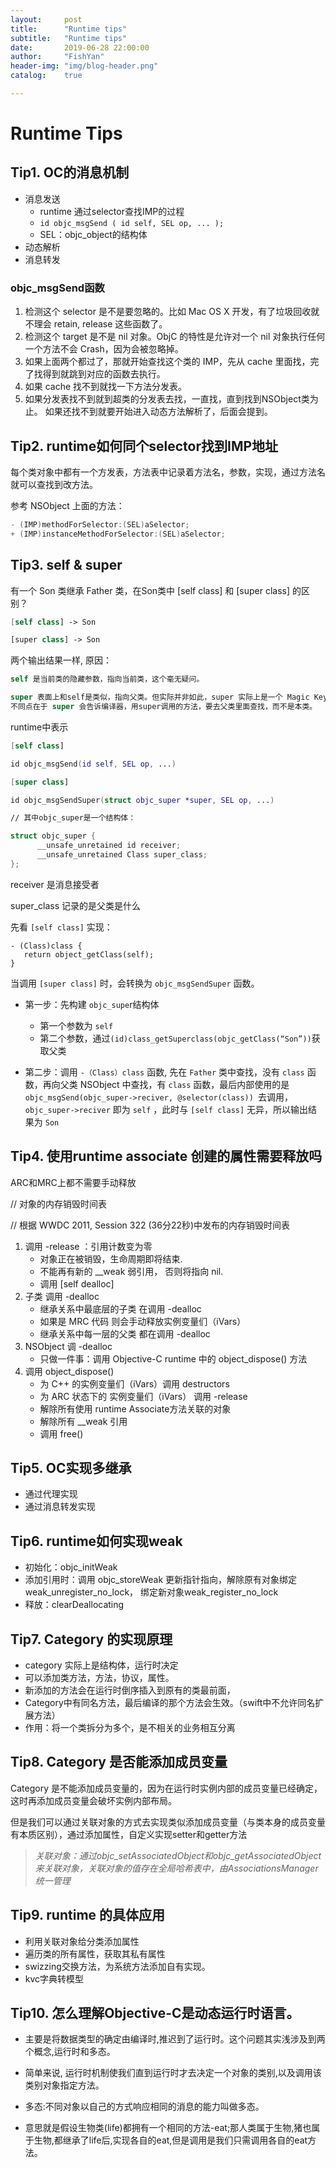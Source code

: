 ```yaml
---
layout:     post
title:      "Runtime tips"
subtitle:   "Runtime tips"
date:       2019-06-28 22:00:00
author:     "FishYan"
header-img: "img/blog-header.png" 
catalog:    true

---
```


# Runtime Tips

## Tip1. OC的消息机制
- 消息发送
   - runtime 通过selector查找IMP的过程
   - `id objc_msgSend ( id self, SEL op, ... );`
   - SEL：objc_object的结构体
- 动态解析
- 消息转发

### objc_msgSend函数
1. 检测这个 selector 是不是要忽略的。比如 Mac OS X 开发，有了垃圾回收就不理会 retain, release 这些函数了。
2. 检测这个 target 是不是 nil 对象。ObjC 的特性是允许对一个 nil 对象执行任何一个方法不会 Crash，因为会被忽略掉。
3. 如果上面两个都过了，那就开始查找这个类的 IMP，先从 cache 里面找，完了找得到就跳到对应的函数去执行。
4. 如果 cache 找不到就找一下方法分发表。
5. 如果分发表找不到就到超类的分发表去找，一直找，直到找到NSObject类为止。
如果还找不到就要开始进入动态方法解析了，后面会提到。

## Tip2. runtime如何同个selector找到IMP地址

每个类对象中都有一个方发表，方法表中记录着方法名，参数，实现，通过方法名就可以查找到改方法。

参考 NSObject 上面的方法：
```swift
- (IMP)methodForSelector:(SEL)aSelector;
+ (IMP)instanceMethodForSelector:(SEL)aSelector;
```

## Tip3. self & super
有一个 Son 类继承 Father 类，在Son类中 [self class] 和 [super class] 的区别？
```swift
[self class] -> Son

[super class] -> Son
```
两个输出结果一样, 原因：
```swift
self 是当前类的隐藏参数，指向当前类，这个毫无疑问。

super 表面上和self是类似，指向父类。但实际并非如此，super 实际上是一个 Magic Keyword，它本身是一个编译标示符，和 self 是指向同一个消息接收者，
不同点在于 super 会告诉编译器，用super调用的方法，要去父类里面查找，而不是本类。
```
runtime中表示
```swift
[self class]

id objc_msgSend(id self, SEL op, ...)
```
```swift
[super class]

id objc_msgSendSuper(struct objc_super *super, SEL op, ...)

// 其中objc_super是一个结构体：

struct objc_super {
      __unsafe_unretained id receiver;
      __unsafe_unretained Class super_class;
};
```
receiver 是消息接受者

super_class 记录的是父类是什么

先看 `[self class]` 实现：
```
- (Class)class {
   return object_getClass(self);
}
```
当调用 `[super class]` 时，会转换为 `objc_msgSendSuper` 函数。

- 第一步：先构建 `objc_supe`r结构体

  - 第一个参数为 `self `
  - 第二个参数，通过```(id)class_getSuperclass(objc_getClass(“Son”))```获取父类
- 第二步：调用 `-（Class）class` 函数, 先在 `Father` 类中查找，没有 `class` 函数，再向父类 NSObject 中查找，有 `class` 函数，最后内部使用的是 ` objc_msgSend(objc_super->reciver, @selector(class))  `去调用，`objc_super->reciver` 即为 `self` ，此时与 `[self class]` 无异，所以输出结果为 `Son`


## Tip4. 使用runtime associate 创建的属性需要释放吗
ARC和MRC上都不需要手动释放

// 对象的内存销毁时间表

// 根据 WWDC 2011, Session 322 (36分22秒)中发布的内存销毁时间表 

 1. 调用 -release ：引用计数变为零
     * 对象正在被销毁，生命周期即将结束.
     * 不能再有新的 __weak 弱引用， 否则将指向 nil.
     * 调用 [self dealloc] 
 2. 子类 调用 -dealloc
     * 继承关系中最底层的子类 在调用 -dealloc
     * 如果是 MRC 代码 则会手动释放实例变量们（iVars）
     * 继承关系中每一层的父类 都在调用 -dealloc
 3. NSObject 调 -dealloc
     * 只做一件事：调用 Objective-C runtime 中的 object_dispose() 方法
 4. 调用 object_dispose()
     * 为 C++ 的实例变量们（iVars）调用 destructors 
     * 为 ARC 状态下的 实例变量们（iVars） 调用 -release 
     * 解除所有使用 runtime Associate方法关联的对象
     * 解除所有 __weak 引用
     * 调用 free()

## Tip5. OC实现多继承
- 通过代理实现
- 通过消息转发实现
  
## Tip6. runtime如何实现weak
- 初始化：objc_initWeak
- 添加引用时：调用 objc_storeWeak 更新指针指向，解除原有对象绑定 weak_unregister_no_lock， 绑定新对象weak_register_no_lock
- 释放：clearDeallocating
  
## Tip7. Category 的实现原理
- category 实际上是结构体，运行时决定
- 可以添加类方法，方法，协议，属性。
- 新添加的方法会在运行时倒序插入到原有的类最前面，
- Category中有同名方法，最后编译的那个方法会生效。（swift中不允许同名扩展方法）
- 作用：将一个类拆分为多个，是不相关的业务相互分离

## Tip8. Category 是否能添加成员变量
Category 是不能添加成员变量的，因为在运行时实例内部的成员变量已经确定，这时再添加成员变量会破坏实例内部布局。

但是我们可以通过关联对象的方式去实现类似添加成员变量（与类本身的成员变量有本质区别），通过添加属性，自定义实现setter和getter方法
> *关联对象：通过objc_setAssociatedObject和objc_getAssociatedObject来关联对象，关联对象的值存在全局哈希表中，由AssociationsManager统一管理*

## Tip9. runtime 的具体应用
- 利用关联对象给分类添加属性
- 遍历类的所有属性，获取其私有属性
- swizzing交换方法，为系统方法添加自有实现。
- kvc字典转模型
  
## Tip10. 怎么理解Objective-C是动态运行时语言。
- 主要是将数据类型的确定由编译时,推迟到了运行时。这个问题其实浅涉及到两个概念,运行时和多态。

- 简单来说, 运行时机制使我们直到运行时才去决定一个对象的类别,以及调用该类别对象指定方法。

- 多态:不同对象以自己的方式响应相同的消息的能力叫做多态。

- 意思就是假设生物类(life)都拥有一个相同的方法-eat;那人类属于生物,猪也属于生物,都继承了life后,实现各自的eat,但是调用是我们只需调用各自的eat方法。
